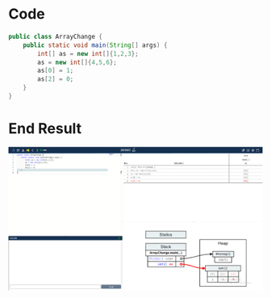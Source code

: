 # Code
```java
public class ArrayChange {
    public static void main(String[] args) {
        int[] as = new int[]{1,2,3};
        as = new int[]{4,5,6};
        as[0] = 1;
        as[2] = 0;
    }
}
```

# End Result
![img.png](img.png)